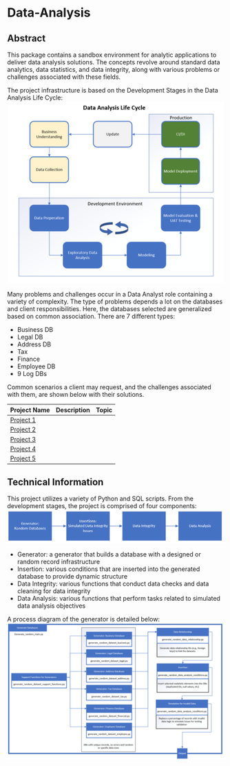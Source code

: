 # Data-Analysis

## Abstract

This package contains a sandbox environment for analytic applications to deliver data analysis solutions.
The concepts revolve around standard data analytics, data statistics, and data integrity, along with various problems 
or challenges associated with these fields.

The project infrastructure is based on the Development Stages in the Data Analysis Life Cycle:
![title](https://github.com/egcutler/Data-Analysis/blob/main/Screenshots/Diagram%20Data%20Analysis%20Life%20Cycle.png)

Many problems and challenges occur in a Data Analyst role containing a variety of complexity. The type of problems depends a lot on the databases and client responsibilities. Here, the databases selected are generalized based on common association. There are 7 different types:
* Business DB
* Legal DB
* Address DB
* Tax
* Finance
* Employee DB
* 9 Log DBs

Common scenarios a client may request, and the challenges associated with them, are shown below with their solutions.

Project Name  | Description   |  Topic
------------- | ------------- | ------------------
[Project 1](https://github.com/egcutler/Data-Analysis/tree/main/Screenshots) | | |
[Project 2](https://github.com/egcutler/Data-Analysis/tree/main/Screenshots) | | |
[Project 3](https://github.com/egcutler/Data-Analysis/tree/main/Screenshots) | | |
[Project 4](https://github.com/egcutler/Data-Analysis/tree/main/Screenshots) | | |
[Project 5](https://github.com/egcutler/Data-Analysis/tree/main/Screenshots) | | |

## Technical Information

This project utilizes a variety of Python and SQL scripts. From the development stages, the project is comprised of four components:
![title](https://github.com/egcutler/Data-Analysis/blob/main/Screenshots/Overview%20Diagram.png)
* Generator: a generator that builds a database with a designed or random record infrastructure
* Insertion: various conditions that are inserted into the generated database to provide dynamic structure
* Data Integrity: various functions that conduct data checks and data cleaning for data integrity
* Data Analysis: various functions that perform tasks related to simulated data analysis objectives

A process diagram of the generator is detailed below:
![title](https://github.com/egcutler/Data-Analysis/blob/main/Screenshots/Generator%20Diagram.png)
